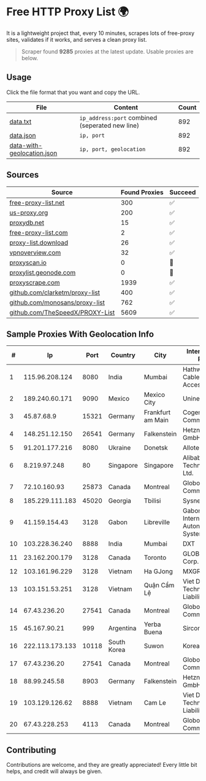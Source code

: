 
# Free HTTP Proxy List 🌍

It is a lightweight project that, every 10 minutes, scrapes lots of free-proxy sites, validates if it works, and serves a clean proxy list.


> Scraper found **9285** proxies at the latest update. Usable proxies are below.

## Usage

Click the file format that you want and copy the URL.


|File|Content|Count|
|----|-------|-----|
|[data.txt](https://raw.githubusercontent.com/themiralay/Proxy-List-World/master/data.txt)|`ip_address:port` combined (seperated new line)|892|
|[data.json](https://raw.githubusercontent.com/themiralay/Proxy-List-World/master/data.json)|`ip, port`|892|
|[data-with-geolocation.json](https://raw.githubusercontent.com/themiralay/Proxy-List-World/master/data-with-geolocation.json)|`ip, port, geolocation`|892|

## Sources

|Source|Found Proxies|Succeed|
|------|-------------|-------|
|[free-proxy-list.net](https://free-proxy-list.net)|300|✅|
|[us-proxy.org](https://www.us-proxy.org)|200|✅|
|[proxydb.net](http://proxydb.net)|15|✅|
|[free-proxy-list.com](https://free-proxy-list.com/?page=&port=&type%5B%5D=http&type%5B%5D=https&up_time=0&search=Search)|2|✅|
|[proxy-list.download](https://www.proxy-list.download/HTTP)|26|✅|
|[vpnoverview.com](https://vpnoverview.com/privacy/anonymous-browsing/free-proxy-servers)|32|✅|
|[proxyscan.io](https://www.proxyscan.io)|0|🚫|
|[proxylist.geonode.com](https://proxylist.geonode.com/api/proxy-list?limit=300&page=1&sort_by=lastChecked&sort_type=desc&protocols=http,https)|0|🚫|
|[proxyscrape.com](https://api.proxyscrape.com/v2/?request=displayproxies&protocol=http&timeout=10000&country=all&ssl=all&anonymity=all)|1939|✅|
|[github.com/clarketm/proxy-list](https://raw.githubusercontent.com/clarketm/proxy-list/master/proxy-list-raw.txt)|400|✅|
|[github.com/monosans/proxy-list](https://raw.githubusercontent.com/monosans/proxy-list/main/proxies/http.txt)|762|✅|
|[github.com/TheSpeedX/PROXY-List](https://raw.githubusercontent.com/TheSpeedX/PROXY-List/master/http.txt)|5609|✅|


## Sample Proxies With Geolocation Info

|#|Ip|Port|Country|City|Internet Service Provider|
|-|--|----|-------|----|-------------------------|
|1|115.96.208.124|8080|India|Mumbai|Hathway IP over Cable Internet Access|
|2|189.240.60.171|9090|Mexico|Mexico City|Uninet S.A. de C.V.|
|3|45.87.68.9|15321|Germany|Frankfurt am Main|Cogent Communications|
|4|148.251.12.150|26541|Germany|Falkenstein|Hetzner Online GmbH|
|5|91.201.177.216|8080|Ukraine|Donetsk|Allotelecom LLC|
|6|8.219.97.248|80|Singapore|Singapore|Alibaba (US) Technology Co., Ltd.|
|7|72.10.160.93|25873|Canada|Montreal|GloboTech Communications|
|8|185.229.111.183|45020|Georgia|Tbilisi|Sysnet LLC|
|9|41.159.154.43|3128|Gabon|Libreville|Gabon Telecom Internet Network Autonomous System|
|10|103.228.36.240|8888|India|Mumbai|DXT|
|11|23.162.200.179|3128|Canada|Toronto|GLOBALTELEHOST Corp.|
|12|103.161.96.229|3128|Vietnam|Ha GJong|MXGROUP|
|13|103.151.53.251|3128|Vietnam|Quận Cẩm Lệ|Viet Digital Technology Liability Company|
|14|67.43.236.20|27541|Canada|Montreal|GloboTech Communications|
|15|45.167.90.21|999|Argentina|Yerba Buena|Sircom S.R.L.|
|16|222.113.173.133|10118|South Korea|Suwon|Korea Telecom|
|17|67.43.236.20|27541|Canada|Montreal|GloboTech Communications|
|18|88.99.245.58|8903|Germany|Falkenstein|Hetzner Online GmbH|
|19|103.129.126.62|8888|Vietnam|Cam Le|Viet Digital Technology Liability Company|
|20|67.43.228.253|4113|Canada|Montreal|GloboTech Communications|



## Contributing

Contributions are welcome, and they are greatly appreciated! Every
little bit helps, and credit will always be given.

